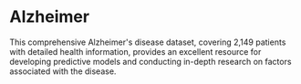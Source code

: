 # Alzheimer
This comprehensive Alzheimer's disease dataset, covering 2,149 patients with detailed health information, provides an excellent resource for developing predictive models and conducting in-depth research on factors associated with the disease.
